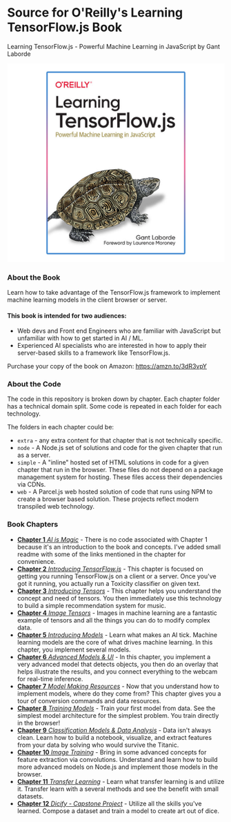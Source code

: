 # Source for O'Reilly's Learning TensorFlow.js Book

Learning TensorFlow.js - Powerful Machine Learning in JavaScript by Gant Laborde

![book cover](./_art/book_medium.jpg)

### About the Book

Learn how to take advantage of the TensorFlow.js framework to implement machine learning models in the client browser or server.

#### This book is intended for two audiences:

- Web devs and Front end Engineers who are familiar with JavaScript but unfamiliar with how to get started in AI / ML.
- Experienced AI specialists who are interested in how to apply their server-based skills to a framework like TensorFlow.js.

Purchase your copy of the book on Amazon: https://amzn.to/3dR3vpY

### About the Code

The code in this repository is broken down by chapter. Each chapter folder has a technical domain split. Some code is repeated in each folder for each technology.

The folders in each chapter could be:

- `extra` - any extra content for that chapter that is not technically specific.
- `node` - A Node.js set of solutions and code for the given chapter that run as a server.
- `simple` - A "inline" hosted set of HTML solutions in code for a given chapter that run in the browser. These files do not depend on a package management system for hosting. These files access their dependencies via CDNs.
- `web` - A Parcel.js web hosted solution of code that runs using NPM to create a browser based solution. These projects reflect modern transpiled web technology.

### Book Chapters

- [**Chapter 1** _AI is Magic_](https://github.com/GantMan/learn-tfjs/tree/master/chapter1) - There is no code associated with Chapter 1 because it's an introduction to the book and concepts.  I've added small readme with some of the links mentioned in the chapter for convenience.
- [**Chapter 2** _Introducing TensorFlow.js_](https://github.com/GantMan/learn-tfjs/tree/master/chapter2) - This chapter is focused on getting you running TensorFlow.js on a client or a server. Once you've got it running, you actually run a Toxicity classifier on given text.
- [**Chapter 3** _Introducing Tensors_](https://github.com/GantMan/learn-tfjs/tree/master/chapter3) - This chapter helps you understand the concept and need of tensors. You then immediately use this technology to build a simple recommendation system for music.
- [**Chapter 4** _Image Tensors_](https://github.com/GantMan/learn-tfjs/tree/master/chapter4) - Images in machine learning are a fantastic example of tensors and all the things you can do to modify complex data.
- [**Chapter 5** _Introducing Models_](https://github.com/GantMan/learn-tfjs/tree/master/chapter5) - Learn what makes an AI tick. Machine learning models are the core of what drives machine learning. In this chapter, you implement several models.
- [**Chapter 6** _Advanced Models & UI_](https://github.com/GantMan/learn-tfjs/tree/master/chapter6) - In this chapter, you implement a very advanced model that detects objects, you then do an overlay that helps illustrate the results, and you connect everything to the webcam for real-time inference.
- [**Chapter 7** _Model Making Resources_](https://github.com/GantMan/learn-tfjs/tree/master/chapter7) - Now that you understand how to implement models, where do they come from? This chapter gives you a tour of conversion commands and data resources.
- [**Chapter 8** _Training Models_](https://github.com/GantMan/learn-tfjs/tree/master/chapter8) - Train your first model from data. See the simplest model architecture for the simplest problem. You train directly in the browser!
- [**Chapter 9** _Classification Models & Data Analysis_](https://github.com/GantMan/learn-tfjs/tree/master/chapter9) - Data isn't always clean. Learn how to build a notebook, visualize, and extract features from your data by solving who would survive the Titanic.
- [**Chapter 10** _Image Training_](https://github.com/GantMan/learn-tfjs/tree/master/chapter10) - Bring in some advanced concepts for feature extraction via convolutions. Understand and learn how to build more advanced models on Node.js and implement those models in the browser.
- [**Chapter 11** _Transfer Learning_](https://github.com/GantMan/learn-tfjs/tree/master/chapter11) - Learn what transfer learning is and utilize it. Transfer learn with a several methods and see the benefit with small datasets.
- [**Chapter 12** _Dicify - Capstone Project_](https://github.com/GantMan/learn-tfjs/tree/master/chapter12) - Utilize all the skills you've learned. Compose a dataset and train a model to create art out of dice.
